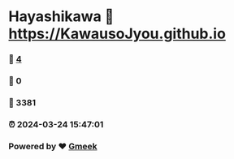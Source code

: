 # Hayashikawa :link: https://KawausoJyou.github.io 
### :page_facing_up: [4](https://KawausoJyou.github.io/tag.html) 
### :speech_balloon: 0 
### :hibiscus: 3381 
### :alarm_clock: 2024-03-24 15:47:01 
### Powered by :heart: [Gmeek](https://github.com/Meekdai/Gmeek)
